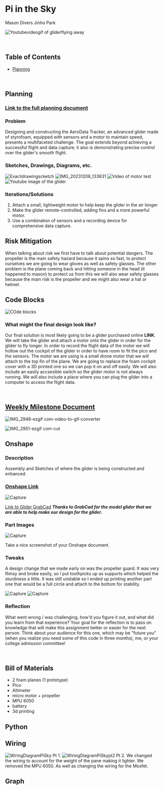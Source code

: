 # Pi in the Sky
Mason Divers Jinho Park

![Youtubevideogif of gliderflying away](https://github.com/MasonD552/Pi-In-the-Sky/blob/main/images/ezgif.com-optimize.gif)

&nbsp;


## Table of Contents
* [Planning](#Planning)
  
&nbsp;

## Planning

### [Link to the full planning document](https://docs.google.com/document/d/1NXeKnzZdSg2TqsSXZj62jXSP2QAsmZ6uVfKxvh8M7RQ/edit?usp=sharing)


### Problem 
Designing and constructing the AeroData Tracker, an advanced glider made of styrofoam, equipped with sensors and a motor to maintain speed, presents a multifaceted challenge. The goal extends beyond achieving a successful flight and data capture; it also is demonstrating precise control over the glider's smooth flight.

### Sketches, Drawings, Diagrams, etc.
![Exaclidrawingscketch](https://github.com/MasonD552/Pi-In-the-Sky/blob/main/images/Excali%20draw%20project%20sketch%20of%20glider.png)
![IMG_20231208_133631](https://github.com/MasonD552/Pi-In-the-Sky/assets/113122312/7e3a5ef9-3576-4bed-8e3e-be1737a3d171)
![Video of motor test](https://github.com/MasonD552/Pi-In-the-Sky/blob/main/images/ezgif-1-49ec937a0d.gif)
![Youtube image of the glider](https://github.com/MasonD552/Pi-In-the-Sky/blob/main/images/Youtubevideo%20image.png)

### Iterations/Solutions
1. Attach a small, lightweight motor to help keep the glider in the air longer
2. Make the glider remote-controlled, adding fins and a more powerful motor.
3. Use a combination of sensors and a recording device for comprehensive data capture.

## Risk Mitigation
When talking about risk we first have to talk about potential dangers. The propeller is the main safety hazard because it spins so fast, to protect ourselves we are going to wear gloves as well as safety glasses. The other problem is the plane coming back and hitting someone in the head (it happened to mason) to protect us from this we will also wear safety glasses because the main risk is the propeller and we might also wear a hat or helmet. 

## Code Blocks
![COde blocks](https://github.com/MasonD552/Pi-In-the-Sky/blob/main/images/WIN_20240125_14_05_09_Pro.jpg)

### What might the final design look like?
Our final solution is most likely going to be a glider purchased online **LINK**. We will take the glider and attach a motor onto the glider in order for the glider to fly longer. In order to record the flight data of the motor we will hollow out the cockpit of the glider in order to have room to fit the pico and the sensors. The motor we are using is a small drone motor that we will attach to the top fin of the plane. We are going to replace the foam cockpit cover with a 3D printed one so we can pop it on and off easily. We will also include an easily accsesible switch so the glider motor is not always running. We will also include a place where you can plug the glider into a computer to access the flight data.

&nbsp;

## [Weekly Milestone Document](https://docs.google.com/document/d/18BsiWJBjAEjfBCMQsnZhUZLcynrcRc9x9TwaMXnt_gY/edit?usp=sharing)

![IMG_2948-ezgif com-video-to-gif-converter](https://github.com/MasonD552/Pi-In-the-Sky/assets/113122312/f8ebccad-ba2f-472b-8973-e9c3bd4d6cf7)

![IMG_2951-ezgif com-cut](https://github.com/MasonD552/Pi-In-the-Sky/assets/113122312/22587284-9358-4d3c-83fc-9d9515b92a9f)

## Onshape

### Description

Assembly and Sketches of where the glider is being constructed and enhanced. 

### [Onshape Link](https://cvilleschools.onshape.com/documents/f701dde28e44a5d64f88d513/w/c3d1b7aabe3bebd2015edd37/e/548be30dfa79183bc255445f?renderMode=0&uiState=65736315da53c53d448474a5)

![Capture](https://github.com/MasonD552/Pi-In-the-Sky/assets/113122312/64809be4-3b21-4f54-858c-aa7559ae2269)

[Link to Glider GrabCad](https://grabcad.com/library/multiplex-fox-glider-plane-1)
***Thanks to GrabCad for the model glider that we are able to help make our design for the glider.***
### Part Images

![Capture](https://github.com/MasonD552/Pi-In-the-Sky/assets/113122312/f7c037cf-3e73-4b46-acec-7166ce817961)

Take a nice screenshot of your Onshape document. 

### Tweaks 
A design change that we made early on was the propeller guard. It was very flimsy and broke easily, so I put toothpicks up as supports which helped the sturdiness a little. It was still unstable so I ended up printing another part one that would be a full circle and attach to the bottom for stability.



![Capture](https://github.com/MasonD552/Pi-In-the-Sky/assets/113122312/3451002f-1d3e-43cb-82c7-c140e1837556)                 ![Capture](https://github.com/MasonD552/Pi-In-the-Sky/assets/113122312/1d8b665f-07a1-4346-b59d-5a14b3e0b1f9)




### Reflection

What went wrong / was challenging, how'd you figure it out, and what did you learn from that experience? Your goal for the reflection is to pass on knowledge that will make this assignment better or easier for the next person. Think about your audience for this one, which may be "future you" (when you realize you need some of this code in three months), me, or your college admission committee!

&nbsp;

## Bill of Materials
- 2 foam planes (1 prototype)
- Pico
- Altimeter
- micro motor + propeller
- MPU 6050
- battery
- 3d printing 

## Python



## Wiring

![WiringDiagramPiSky](https://github.com/MasonD552/Pi-In-the-Sky/blob/main/images/Untitled%20Sketch%202_bb.png)
Pt 1. 
![WiringDiagramPiSkypt2](https://github.com/MasonD552/Pi-In-the-Sky/blob/main/images/Untitled%20Sketch%202_bb.png)
Pt 2. We changed the wiring to account for the weight of the pane making it lighter. We removed the MPU 6050. As well as changing the wiring for the Mosfet. 

## Graph
